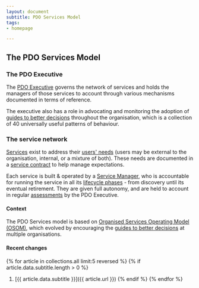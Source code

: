 ```yaml
---
layout: document
subtitle: PDO Services Model
tags:
- homepage

---
```

## The PDO Services Model

### The PDO Executive

The [PDO Executive](/executive) governs the network of services and holds the managers  of those services to account through various mechanisms documented in terms of reference.

The executive also has a role in advocating and monitoring the adoption of [guides to better decisions](/doctrine) throughout the organisation, which is a collection of 40 universally useful patterns of behaviour.

### The service network

[Services](/services/) exist to address their [users' needs](/user-needs) (users may be external to the organisation, internal, or a mixture of both). These needs are documented in a [service contract](/service-contract) to help manage expectations.

Each service is built & operated by a [Service Manager](/service-managers), who is accountable for running the service in all its [lifecycle phases](/lifecycle) - from discovery until its eventual retirement.  They are given full autonomy, and are held to account in regular [assessments](/assessments) by the PDO Executive.

#### Context

The PDO Services model is based on [Organised Services Operating Model (OSOM)](https://osom.guide), which evolved by encouraging the [guides to better decisions](/doctrine) at multiple organisations.

#### Recent changes

{% for article in collections.all limit:5 reversed %}
{% if article.data.subtitle.length > 0 %}

1. [{{ article.data.subtitle }}]({{ article.url }})
   {% endif %}
   {% endfor %}